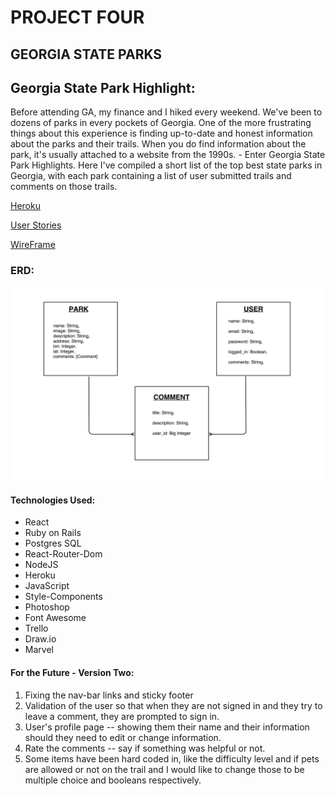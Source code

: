 # PROJECT FOUR
## GEORGIA STATE PARKS 

## Georgia State Park Highlight:
Before attending GA, my finance and I hiked every weekend. We've been to dozens of parks in every pockets of Georgia. One of the more frustrating things about this experience is finding up-to-date and honest information about the parks and their trails. When you do find information about the park, it's usually attached to a website from the 1990s.  - Enter Georgia State Park Highlights. Here I've compiled a short list of the top best state parks in Georgia, with each park containing a list of user submitted trails and comments on those trails. 



[Heroku](https://shielded-bastion-69368.herokuapp.com/ "Heroku")

[User Stories](https://trello.com/b/y9gAto1I/project-4 "User Stores")

[WireFrame](https://marvelapp.com/279hj66 "Wireframe")

### ERD: 
<img src="/project_four_erd.jpg" width="500">


#### Technologies Used:
* React
* Ruby on Rails
* Postgres SQL
* React-Router-Dom
* NodeJS
* Heroku
* JavaScript
* Style-Components
* Photoshop
* Font Awesome
* Trello
* Draw.io
* Marvel

#### For the Future - Version Two:
1. Fixing the nav-bar links and sticky footer
2. Validation of the user so that when they are not signed in and they try to leave a comment, they are prompted to sign in. 
3. User's profile page -- showing them their name and their information should they need to edit or change information. 
4. Rate the comments -- say if something was helpful or not. 
5. Some items have been hard coded in, like the difficulty level and if pets are allowed or not on the trail and I would like to change those to be multiple choice and booleans respectively. 



